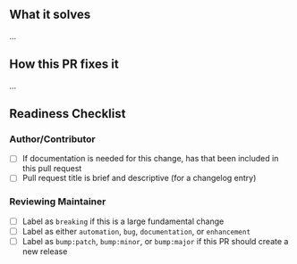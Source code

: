 <!-- Please ensure your PR title is brief and descriptive for a good changelog entry -->
<!-- Link to issue if there is one -->

## What it solves

...

## How this PR fixes it

...

## Readiness Checklist

### Author/Contributor
- [ ] If documentation is needed for this change, has that been included in this pull request
- [ ] Pull request title is brief and descriptive (for a changelog entry)

### Reviewing Maintainer
- [ ] Label as `breaking` if this is a large fundamental change
- [ ] Label as either `automation`, `bug`, `documentation`, or `enhancement`
- [ ] Label as `bump:patch`, `bump:minor`, or `bump:major` if this PR should create a new release
